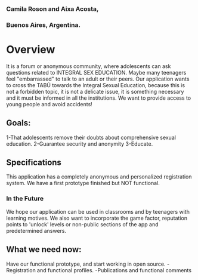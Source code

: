 
###  Camila Roson and Aixa Acosta,
###  Buenos Aires, Argentina.




# Overview

It is a forum or anonymous community, where adolescents can ask questions related to INTEGRAL SEX EDUCATION. Maybe many teenagers feel "embarrassed" to talk to an adult or their peers. Our application wants to cross the TABÚ towards the Integral Sexual Education, because this is not a forbidden topic, it is not a delicate issue, it is something necessary and it must be informed in all the institutions. We want to provide access to young people and avoid accidents!




## Goals:

 1-That adolescents remove their doubts about comprehensive sexual education.
 2-Guarantee security and anonymity
 3-Educate.




## Specifications
This application has a completely anonymous and personalized registration system. We have a first prototype finished but NOT functional.



### In the Future

We hope our application can be used in classrooms and by teenagers with learning motives.
We also want to incorporate the game factor, reputation points to 'unlock' levels or non-public sections of the app and predetermined answers.



##  What we need now:

Have our functional prototype, and start working in open source.
-Registration and functional profiles.
-Publications and functional comments
